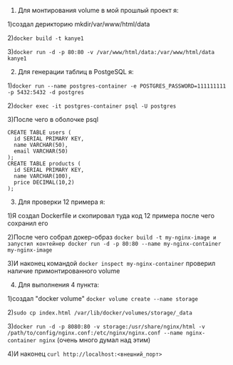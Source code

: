 1. Для монтирования volume в мой прошлый проект я:


1)создал дерикторию mkdir/var/www/html/data

2)```docker build -t kanye1```

3)```docker run -d -p 80:80 -v /var/www/html/data:/var/www/html/data kanye1```


2. Для генерации таблиц в PostgeSQL я:


1)```docker run --name postgres-container -e POSTGRES_PASSWORD=111111111 -p 5432:5432 -d postgres```

2)```docker exec -it postgres-container psql -U postgres```

3)После чего в оболочке psql
```
CREATE TABLE users (
  id SERIAL PRIMARY KEY,
  name VARCHAR(50),
  email VARCHAR(50)
);
CREATE TABLE products (
  id SERIAL PRIMARY KEY,
  name VARCHAR(100),
  price DECIMAL(10,2)
);
```
3. Для проверки 12 примера я:


1)Я создал Dockerfile и скопировал туда код 12 примера после чего сохранил его

2)После чего собрал докер-образ ```docker build -t my-nginx-image и запустил контейнер docker run -d -p 80:80 --name my-nginx-container my-nginx-image```

3)И наконец командой ```docker inspect my-nginx-container``` проверил наличие примонтированного volume


4. Для выполнения 4 пункта:



1)создал "docker volume" ```docker volume create --name storage```

2)```sudo cp index.html /var/lib/docker/volumes/storage/_data```

3)```docker run -d -p 8080:80 -v storage:/usr/share/nginx/html -v /path/to/config/nginx.conf:/etc/nginx/nginx.conf --name nginx-container nginx``` (очень много думал над этим)

4)И наконец ```curl http://localhost:<внешний_порт>```

